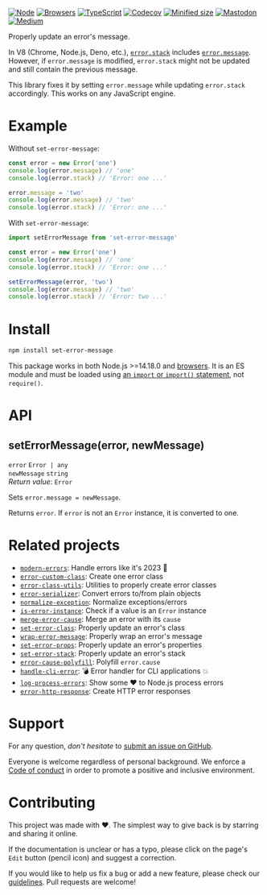 [![Node](https://img.shields.io/badge/-Node.js-808080?logo=node.js&colorA=404040&logoColor=66cc33)](https://www.npmjs.com/package/set-error-message)
[![Browsers](https://img.shields.io/badge/-Browsers-808080?logo=firefox&colorA=404040)](https://unpkg.com/set-error-message?module)
[![TypeScript](https://img.shields.io/badge/-Typed-808080?logo=typescript&colorA=404040&logoColor=0096ff)](/types/main.d.ts)
[![Codecov](https://img.shields.io/badge/-Tested%20100%25-808080?logo=codecov&colorA=404040)](https://codecov.io/gh/ehmicky/set-error-message)
[![Minified size](https://img.shields.io/bundlephobia/minzip/set-error-message?label&colorA=404040&colorB=808080&logo=webpack)](https://bundlephobia.com/package/set-error-message)
[![Mastodon](https://img.shields.io/badge/-Mastodon-808080.svg?logo=mastodon&colorA=404040&logoColor=9590F9)](https://fosstodon.org/@ehmicky)
[![Medium](https://img.shields.io/badge/-Medium-808080.svg?logo=medium&colorA=404040)](https://medium.com/@ehmicky)

Properly update an error's message.

In V8 (Chrome, Node.js, Deno, etc.),
[`error.stack`](https://developer.mozilla.org/en-US/docs/Web/JavaScript/Reference/Global_Objects/Error/stack)
includes
[`error.message`](https://developer.mozilla.org/en-US/docs/Web/JavaScript/Reference/Global_Objects/Error/message).
However, if `error.message` is modified, `error.stack` might not be updated and
still contain the previous message.

This library fixes it by setting `error.message` while updating `error.stack`
accordingly. This works on any JavaScript engine.

# Example

Without `set-error-message`:

```js
const error = new Error('one')
console.log(error.message) // 'one'
console.log(error.stack) // 'Error: one ...'

error.message = 'two'
console.log(error.message) // 'two'
console.log(error.stack) // 'Error: one ...'
```

With `set-error-message`:

```js
import setErrorMessage from 'set-error-message'

const error = new Error('one')
console.log(error.message) // 'one'
console.log(error.stack) // 'Error: one ...'

setErrorMessage(error, 'two')
console.log(error.message) // 'two'
console.log(error.stack) // 'Error: two ...'
```

# Install

```bash
npm install set-error-message
```

This package works in both Node.js >=14.18.0 and
[browsers](https://raw.githubusercontent.com/ehmicky/dev-tasks/main/src/tasks/build/browserslist).
It is an ES module and must be loaded using
[an `import` or `import()` statement](https://gist.github.com/sindresorhus/a39789f98801d908bbc7ff3ecc99d99c),
not `require()`.

# API

## setErrorMessage(error, newMessage)

`error` `Error | any`\
`newMessage` `string`\
_Return value_: `Error`

Sets `error.message = newMessage`.

Returns `error`. If `error` is not an `Error` instance, it is converted to one.

# Related projects

- [`modern-errors`](https://github.com/ehmicky/modern-errors): Handle errors
  like it's 2023 🔮
- [`error-custom-class`](https://github.com/ehmicky/error-custom-class): Create
  one error class
- [`error-class-utils`](https://github.com/ehmicky/error-class-utils): Utilities
  to properly create error classes
- [`error-serializer`](https://github.com/ehmicky/error-serializer): Convert
  errors to/from plain objects
- [`normalize-exception`](https://github.com/ehmicky/normalize-exception):
  Normalize exceptions/errors
- [`is-error-instance`](https://github.com/ehmicky/is-error-instance): Check if
  a value is an `Error` instance
- [`merge-error-cause`](https://github.com/ehmicky/merge-error-cause): Merge an
  error with its `cause`
- [`set-error-class`](https://github.com/ehmicky/set-error-class): Properly
  update an error's class
- [`wrap-error-message`](https://github.com/ehmicky/wrap-error-message):
  Properly wrap an error's message
- [`set-error-props`](https://github.com/ehmicky/set-error-props): Properly
  update an error's properties
- [`set-error-stack`](https://github.com/ehmicky/set-error-stack): Properly
  update an error's stack
- [`error-cause-polyfill`](https://github.com/ehmicky/error-cause-polyfill):
  Polyfill `error.cause`
- [`handle-cli-error`](https://github.com/ehmicky/handle-cli-error): 💣 Error
  handler for CLI applications 💥
- [`log-process-errors`](https://github.com/ehmicky/log-process-errors): Show
  some ❤ to Node.js process errors
- [`error-http-response`](https://github.com/ehmicky/error-http-response):
  Create HTTP error responses

# Support

For any question, _don't hesitate_ to [submit an issue on GitHub](../../issues).

Everyone is welcome regardless of personal background. We enforce a
[Code of conduct](CODE_OF_CONDUCT.md) in order to promote a positive and
inclusive environment.

# Contributing

This project was made with ❤️. The simplest way to give back is by starring and
sharing it online.

If the documentation is unclear or has a typo, please click on the page's `Edit`
button (pencil icon) and suggest a correction.

If you would like to help us fix a bug or add a new feature, please check our
[guidelines](CONTRIBUTING.md). Pull requests are welcome!

<!-- Thanks go to our wonderful contributors: -->

<!-- ALL-CONTRIBUTORS-LIST:START -->
<!-- prettier-ignore -->
<!--
<table><tr><td align="center"><a href="https://fosstodon.org/@ehmicky"><img src="https://avatars2.githubusercontent.com/u/8136211?v=4" width="100px;" alt="ehmicky"/><br /><sub><b>ehmicky</b></sub></a><br /><a href="https://github.com/ehmicky/set-error-message/commits?author=ehmicky" title="Code">💻</a> <a href="#design-ehmicky" title="Design">🎨</a> <a href="#ideas-ehmicky" title="Ideas, Planning, & Feedback">🤔</a> <a href="https://github.com/ehmicky/set-error-message/commits?author=ehmicky" title="Documentation">📖</a></td></tr></table>
 -->
<!-- ALL-CONTRIBUTORS-LIST:END -->
